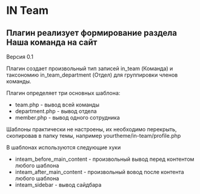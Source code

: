 # IN Team
## Плагин реализует формирование раздела Наша команда на сайт
Версия 0.1

Плагин создает произвольный тип записей in_team (Команда) и таксономию in_team_department (Отдел) для группировки членов команды.

Плагин определяет три основных шаблона:
* team.php - вывод всей команды
* department.php - вывод отдела
* member.php - вывод одного сотрудника

Шаблоны практически не настроены, их необходимо перекрыть, скопировав в папку темы, например
yourtheme/in-team/profile.php

В шаблонах используются следующие хуки
* inteam_before_main_content - произвольный вывод перед контентом любого шаблона
* inteam_after_main_content - произвольный вовод после контента любого шаблона
* inteam_sidebar - вывод сайдбара